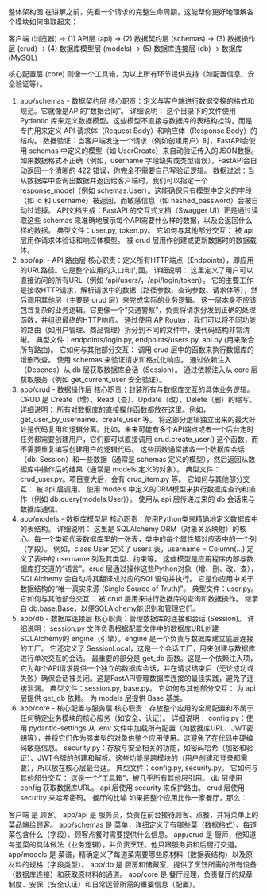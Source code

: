 整体架构图
在讲解之前，先看一个请求的完整生命周期，这能帮你更好地理解各个模块如何串联起来：

客户端 (浏览器) -> (1) API层 (api) -> (2) 数据契约层 (schemas) -> (3) 数据操作层 (crud) -> (4) 数据库模型层 (models) -> (5) 数据库连接层 (db) -> 数据库 (MySQL)

核心配置层 (core) 则像一个工具箱，为以上所有环节提供支持（如配置信息、安全验证等）。

1. app/schemas - 数据契约层
核心职责：定义与客户端进行数据交换的格式和规范。它就像是API的“数据合同”。
详细说明：
这个目录下的文件使用 Pydantic 库来定义数据模型。这些模型不直接与数据库的表结构挂钩，而是专门用来定义 API 请求体（Request Body）和响应体（Response Body）的结构。
数据验证：当客户端发送一个请求（例如创建用户）时，FastAPI会使用 schemas 中定义的模型（如 UserCreate）来自动验证传入的JSON数据。如果数据格式不正确（例如，username 字段缺失或类型错误），FastAPI会自动返回一个清晰的 422 错误，你完全不需要自己写验证逻辑。
数据过滤：当从数据库中查询出数据并返回给客户端时，我们可以指定一个 response_model（例如 schemas.User）。这能确保只有模型中定义的字段（如 id 和 username）被返回，而敏感信息（如 hashed_password）会被自动过滤掉。
API文档生成：FastAPI 的交互式文档（Swagger UI）正是通过读取这些 schemas 来准确地展示每个API需要什么样的数据，以及会返回什么样的数据。
典型文件：user.py, token.py。
它如何与其他部分交互：
被 api 层用作请求体验证和响应体模型。
被 crud 层用作创建或更新数据时的数据载体。
2. app/api - API 路由层
核心职责：定义所有HTTP端点（Endpoints），即应用的URL路径。它是整个应用的入口和门面。
详细说明：
这里定义了用户可以直接访问的所有URL（例如 /api/users/，/api/login/token）。
它的主要工作是接收HTTP请求，解析请求中的数据（路径参数、查询参数、请求体等），然后调用其他层（主要是 crud 层）来完成实际的业务逻辑。
这一层本身不应该包含复杂的业务逻辑。它更像一个“交通警察”，负责将请求分发到正确的处理函数，并组织最终的HTTP响应。
通过使用 APIRouter，我们可以将不同功能的路由（如用户管理、商品管理）拆分到不同的文件中，使代码结构非常清晰。
典型文件：endpoints/login.py, endpoints/users.py, api.py (用来聚合所有路由)。
它如何与其他部分交互：
调用 crud 层中的函数来执行数据库的增删改查。
使用 schemas 来验证请求和格式化响应。
通过依赖注入（Depends）从 db 层获取数据库会话（Session）。
通过依赖注入从 core 层获取服务（例如 get_current_user 安全验证）。
3. app/crud - 数据操作层
核心职责：封装所有与数据库交互的具体业务逻辑。CRUD 是 Create（增）、Read（查）、Update（改）、Delete（删）的缩写。
详细说明：
所有对数据库的直接操作函数都放在这里。例如，get_user_by_username、create_user 等。
将这部分逻辑独立出来的最大好处是代码复用和逻辑分离。比如，未来可能有多个API端点或者一个后台定时任务都需要创建用户，它们都可以直接调用 crud.create_user() 这个函数，而不需要重复编写创建用户的逻辑代码。
这些函数通常接收一个数据库会话（db: Session）和一些数据（通常是 schemas 定义的模型），然后返回从数据库中操作后的结果（通常是 models 定义的对象）。
典型文件：crud_user.py。项目变大后，会有 crud_item.py 等。
它如何与其他部分交互：
被 api 层调用。
使用 models 中定义的ORM模型来执行数据库查询和操作（例如 db.query(models.User)）。
使用从 api 层传递过来的 db 会话来与数据库通信。
4. app/models - 数据库模型层
核心职责：使用Python类来精确地定义数据库中的表结构。
详细说明：
这里是 SQLAlchemy ORM（对象关系映射）的核心。每一个类都代表数据库里的一张表，类中的每个属性都对应表中的一个列（字段）。
例如，class User 定义了 users 表，username = Column(...) 定义了表中的 username 列及其类型、约束等。
这些模型是应用程序内部与数据库打交道的“语言”。crud 层通过操作这些Python对象（增、删、改、查），SQLAlchemy 会自动将其翻译成对应的SQL语句并执行。
它是你应用中关于数据结构的“唯一真实来源 (Single Source of Truth)”。
典型文件：user.py。
它如何与其他部分交互：
被 crud 层用来进行数据库的查询和数据操作。
继承自 db.base.Base，以便SQLAlchemy能识别和管理它们。
5. app/db - 数据库连接层
核心职责：管理数据库的连接和会话 (Session)。
详细说明：
session.py 文件负责根据配置文件中的数据库URL创建SQLAlchemy的 engine（引擎）。engine 是一个负责与数据库建立底层连接的工厂。
它还定义了 SessionLocal，这是一个会话工厂，用来创建与数据库进行单次交互的会话。
最重要的部分是 get_db 函数。这是一个依赖注入项，它为每个API请求提供一个独立的数据库会话，并在请求结束后（无论成功或失败）确保会话被关闭。这是FastAPI管理数据库连接的最佳实践，避免了连接泄漏。
典型文件：session.py, base.py。
它如何与其他部分交互：
为 api 层提供 get_db 依赖。
为 models 层提供 Base 基类。
6. app/core - 核心配置与服务层
核心职责：存放整个应用的全局配置和不属于任何特定业务模块的核心服务（如安全、认证）。
详细说明：
config.py：使用 pydantic-settings 从 .env 文件中加载所有配置（如数据库URL、JWT密钥等），并将它们作为强类型的对象供整个应用使用。这避免了在代码中硬编码敏感信息。
security.py：存放与安全相关的功能，如密码哈希（加密和验证）、JWT令牌的创建和解析。这些功能是跨模块的（用户创建和登录都需要），所以放在核心层最合适。
典型文件：config.py, security.py。
它如何与其他部分交互：
这是一个“工具箱”，被几乎所有其他层引用。
db 层使用 config 获取数据库URL。
api 层使用 security 来保护路由。
crud 层使用 security 来哈希密码。
餐厅的比喻
如果把整个应用比作一家餐厅，那么：

客户端 是 顾客。
app/api 是 服务员，负责在前台接待顾客、点餐，并将菜单上的菜品端给顾客。
app/schemas 是 菜单，详细定义了有哪些菜（数据格式）、每道菜包含什么（字段）、顾客点餐时需要提供什么信息。
app/crud 是 厨师，他知道每道菜的具体做法（业务逻辑），并负责烹饪。他只跟服务员和后厨打交道。
app/models 是 菜谱，精确定义了每道菜需要哪些原材料（数据表结构）以及原材料的规格（字段类型）。
app/db 是 厨房和储藏室，提供了烹饪所需的所有设备（数据库连接）和获取原材料的通道。
app/core 是 餐厅经理，负责餐厅的规章制度、安保（安全认证）和日常运营所需的重要信息（配置）。